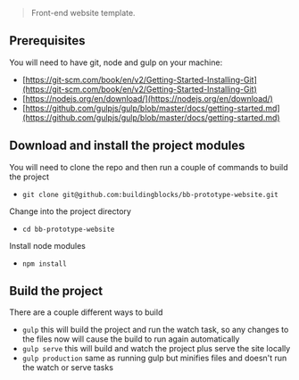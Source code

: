> Front-end website template.

## Prerequisites

You will need to have git, node and gulp on your machine:

- [https://git-scm.com/book/en/v2/Getting-Started-Installing-Git](https://git-scm.com/book/en/v2/Getting-Started-Installing-Git)
- [https://nodejs.org/en/download/](https://nodejs.org/en/download/)
- [https://github.com/gulpjs/gulp/blob/master/docs/getting-started.md](https://github.com/gulpjs/gulp/blob/master/docs/getting-started.md)

## Download and install the project modules

You will need to clone the repo and then run a couple of commands to build the project

- `git clone git@github.com:buildingblocks/bb-prototype-website.git`

Change into the project directory

- `cd bb-prototype-website`

Install node modules

- `npm install`

## Build the project

There are a couple different ways to build

- `gulp` this will build the project and run the watch task, so any changes to the files now will cause the build to run again automatically
- `gulp serve` this will build and watch the project plus serve the site locally
- `gulp production` same as running gulp but minifies files and doesn't run the watch or serve tasks




